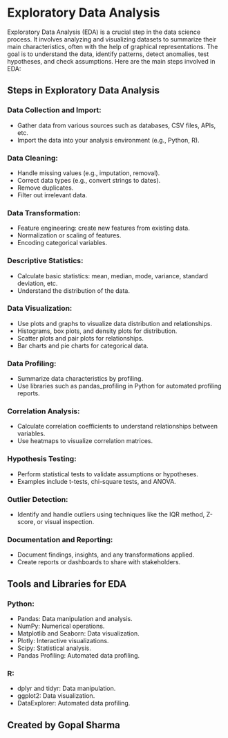 # Exploratory Data Analysis 
Exploratory Data Analysis (EDA) is a crucial step in the data science process. It involves analyzing and visualizing datasets to summarize their main characteristics, often with the help of graphical representations. The goal is to understand the data, identify patterns, detect anomalies, test hypotheses, and check assumptions. Here are the main steps involved in EDA:

## Steps in Exploratory Data Analysis
### Data Collection and Import:

- Gather data from various sources such as databases, CSV files, APIs, etc.
- Import the data into your analysis environment (e.g., Python, R).

### Data Cleaning:

- Handle missing values (e.g., imputation, removal).
- Correct data types (e.g., convert strings to dates).
- Remove duplicates.
- Filter out irrelevant data.

### Data Transformation:

- Feature engineering: create new features from existing data.
- Normalization or scaling of features.
- Encoding categorical variables.

### Descriptive Statistics:

- Calculate basic statistics: mean, median, mode, variance, standard deviation, etc.
- Understand the distribution of the data.

### Data Visualization:

- Use plots and graphs to visualize data distribution and relationships.
- Histograms, box plots, and density plots for distribution.
- Scatter plots and pair plots for relationships.
- Bar charts and pie charts for categorical data.

### Data Profiling:

- Summarize data characteristics by profiling.
- Use libraries such as pandas_profiling in Python for automated profiling reports.

### Correlation Analysis:

- Calculate correlation coefficients to understand relationships between variables.
- Use heatmaps to visualize correlation matrices.

### Hypothesis Testing:

- Perform statistical tests to validate assumptions or hypotheses.
- Examples include t-tests, chi-square tests, and ANOVA.

### Outlier Detection:

- Identify and handle outliers using techniques like the IQR method, Z-score, or visual inspection.

### Documentation and Reporting:

- Document findings, insights, and any transformations applied.
- Create reports or dashboards to share with stakeholders.

## Tools and Libraries for EDA
### Python:

- Pandas: Data manipulation and analysis.
- NumPy: Numerical operations.
- Matplotlib and Seaborn: Data visualization.
- Plotly: Interactive visualizations.
- Scipy: Statistical analysis.
- Pandas Profiling: Automated data profiling.

### R:

- dplyr and tidyr: Data manipulation.
- ggplot2: Data visualization.
- DataExplorer: Automated data profiling.


## Created by Gopal Sharma

